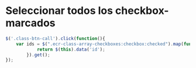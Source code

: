# Seleccionar todos los checkbox-marcados

```javascript
$('.class-btn-call').click(function(){
    var ids = $(".ecr-class-array-checkboxes:checkbox:checked").map(function(){
		    return $(this).data('id');
		}).get();
});
```
